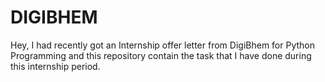 # DIGIBHEM
Hey, I had recently got an Internship offer letter from DigiBhem for Python Programming and this repository contain the task that I have done during this internship period.
